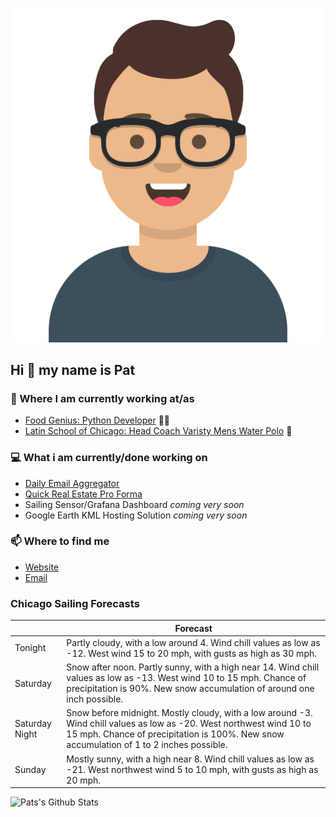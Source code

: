 [![Social banner for p-j-falconer](https://raw.githubusercontent.com/P-J-FALCONER/P-J-FALCONER/master/assets/avataaars.svg)](https://patfalconer.com/)
## Hi :wave: my name is Pat

### 💼 Where I am currently working at/as
- [Food Genius: Python Developer](https://getfoodgenius.com/) 🍔🐍
- [Latin School of Chicago: Head Coach Varisty Mens Water Polo](https://www.latinschool.org/) 🤽


### 💻 What i am currently/done working on
 - [Daily Email Aggregator](https://github.com/P-J-FALCONER/dott_daily_mail)
 - [Quick Real Estate Pro Forma](https://github.com/P-J-FALCONER/henry)
 - Sailing Sensor/Grafana Dashboard *coming very soon*
 - Google Earth KML Hosting Solution *coming very soon*

### 📫 Where to find me
 - [Website](https://patfalconer.com/)
 - [Email](mailto:patrick.j.falconer@gmail.com)


### Chicago Sailing Forecasts
|   | Forecast  |
|---|---|
| Tonight | Partly cloudy, with a low around 4. Wind chill values as low as -12. West wind 15 to 20 mph, with gusts as high as 30 mph. |
| Saturday | Snow after noon. Partly sunny, with a high near 14. Wind chill values as low as -13. West wind 10 to 15 mph. Chance of precipitation is 90%. New snow accumulation of around one inch possible. |
| Saturday Night | Snow before midnight. Mostly cloudy, with a low around -3. Wind chill values as low as -20. West northwest wind 10 to 15 mph. Chance of precipitation is 100%. New snow accumulation of 1 to 2 inches possible. |
| Sunday | Mostly sunny, with a high near 8. Wind chill values as low as -21. West northwest wind 5 to 10 mph, with gusts as high as 20 mph. |

![Pats's Github Stats](https://github-readme-stats.vercel.app/api?username=p-j-falconer&show_icons=true&theme=radical)
